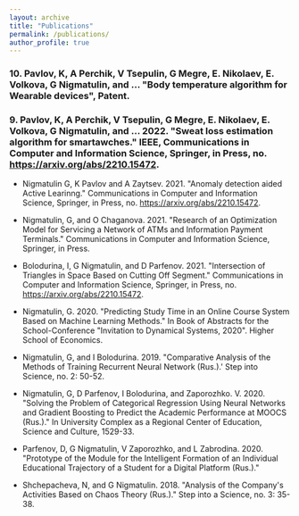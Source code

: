```yaml
---
layout: archive
title: "Publications"
permalink: /publications/
author_profile: true
---
```

### 10. Pavlov, K, A Perchik, V Tsepulin, G Megre, E. Nikolaev, E. Volkova, G Nigmatulin, and ... "Body temperature algorithm for  Wearable devices", Patent.

### 9. Pavlov, K, A Perchik, V Tsepulin, G Megre, E. Nikolaev, E. Volkova, G Nigmatulin, and ... 2022. "Sweat loss estimation algorithm for smartawches." IEEE, Communications in Computer and Information Science, Springer, in Press, no. https://arxiv.org/abs/2210.15472.

* Nigmatulin G, K Pavlov and A Zaytsev. 2021. "Anomaly detection aided Active Learinng." Communications in Computer and Information Science, Springer, in Press, no. https://arxiv.org/abs/2210.15472.

* Nigmatulin, G, and O Chaganova. 2021. "Research of an Optimization Model for Servicing a Network of ATMs and Information Payment Terminals." Communications in Computer and Information Science, Springer, in Press.

* Bolodurina, I, G Nigmatulin, and D Parfenov. 2021. "Intersection of Triangles in Space
Based on Cutting Off Segment." Communications in Computer and Information Science,
Springer, in Press, no. https://arxiv.org/abs/2210.15472.

* Nigmatulin, G. 2020. "Predicting Study Time in an Online Course System Based on Machine
Learning Methods." In Book of Abstracts for the School-Conference "Invitation to Dynamical
Systems, 2020". Higher School of Economics.

* Nigmatulin, G, and I Bolodurina. 2019. "Comparative Analysis of the Methods of Training
Recurrent Neural Network (Rus.).'
Step into Science, no. 2: 50-52.

* Nigmatulin, G, D Parfenov, I Bolodurina, and Zaporozhko. V. 2020. "Solving the Problem of
Categorical Regression Using Neural Networks and Gradient Boosting to Predict the
Academic Performance at MOOCS (Rus.)." In University Complex as a Regional Center of
Education, Science and Culture, 1529-33.

* Parfenov, D, G Nigmatulin, V Zaporozhko, and L Zabrodina. 2020. "Prototype of the Module
for the Intelligent Formation of an Individual Educational Trajectory of a Student for a
Digital Platform (Rus.)."

* Shchepacheva, N, and G Nigmatulin. 2018. "Analysis of the Company's Activities Based on
Chaos Theory (Rus.)." Step into a Science, no. 3: 35-38.

<!-- {% if author.googlescholar %}
  You can also find my articles on <u><a href="{{author.googlescholar}}">my Google Scholar profile</a>.</u>
{% endif %}

{% include base_path %}

{% for post in site.publications reversed %}
  {% include archive-single.html %}
{% endfor %} -->
